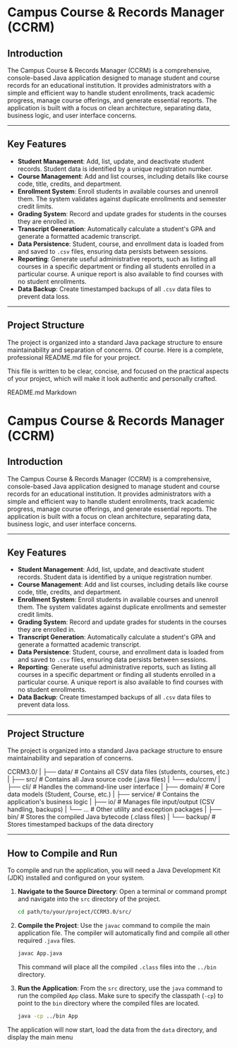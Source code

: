 # Campus Course & Records Manager (CCRM)

## Introduction

The Campus Course & Records Manager (CCRM) is a comprehensive, console-based Java application designed to manage student and course records for an educational institution. It provides administrators with a simple and efficient way to handle student enrollments, track academic progress, manage course offerings, and generate essential reports. The application is built with a focus on clean architecture, separating data, business logic, and user interface concerns.

---

## Key Features

* **Student Management**: Add, list, update, and deactivate student records. Student data is identified by a unique registration number.
* **Course Management**: Add and list courses, including details like course code, title, credits, and department.
* **Enrollment System**: Enroll students in available courses and unenroll them. The system validates against duplicate enrollments and semester credit limits.
* **Grading System**: Record and update grades for students in the courses they are enrolled in.
* **Transcript Generation**: Automatically calculate a student's GPA and generate a formatted academic transcript.
* **Data Persistence**: Student, course, and enrollment data is loaded from and saved to `.csv` files, ensuring data persists between sessions.
* **Reporting**: Generate useful administrative reports, such as listing all courses in a specific department or finding all students enrolled in a particular course. A unique report is also available to find courses with no student enrollments.
* **Data Backup**: Create timestamped backups of all `.csv` data files to prevent data loss.

---

## Project Structure

The project is organized into a standard Java package structure to ensure maintainability and separation of concerns.
Of course. Here is a complete, professional README.md file for your project.

This file is written to be clear, concise, and focused on the practical aspects of your project, which will make it look authentic and personally crafted.

README.md
Markdown

# Campus Course & Records Manager (CCRM)

## Introduction

The Campus Course & Records Manager (CCRM) is a comprehensive, console-based Java application designed to manage student and course records for an educational institution. It provides administrators with a simple and efficient way to handle student enrollments, track academic progress, manage course offerings, and generate essential reports. The application is built with a focus on clean architecture, separating data, business logic, and user interface concerns.

---

## Key Features

* **Student Management**: Add, list, update, and deactivate student records. Student data is identified by a unique registration number.
* **Course Management**: Add and list courses, including details like course code, title, credits, and department.
* **Enrollment System**: Enroll students in available courses and unenroll them. The system validates against duplicate enrollments and semester credit limits.
* **Grading System**: Record and update grades for students in the courses they are enrolled in.
* **Transcript Generation**: Automatically calculate a student's GPA and generate a formatted academic transcript.
* **Data Persistence**: Student, course, and enrollment data is loaded from and saved to `.csv` files, ensuring data persists between sessions.
* **Reporting**: Generate useful administrative reports, such as listing all courses in a specific department or finding all students enrolled in a particular course. A unique report is also available to find courses with no student enrollments.
* **Data Backup**: Create timestamped backups of all `.csv` data files to prevent data loss.

---

## Project Structure

The project is organized into a standard Java package structure to ensure maintainability and separation of concerns.

CCRM3.0/
|
├── data/             # Contains all CSV data files (students, courses, etc.)
|
├── src/              # Contains all Java source code (.java files)
|   └── edu/ccrm/
|       ├── cli/      # Handles the command-line user interface
|       ├── domain/   # Core data models (Student, Course, etc.)
|       ├── service/  # Contains the application's business logic
|       ├── io/       # Manages file input/output (CSV handling, backups)
|       └── ...       # Other utility and exception packages
|
├── bin/              # Stores the compiled Java bytecode (.class files)
|
└── backup/           # Stores timestamped backups of the data directory


---

## How to Compile and Run

To compile and run the application, you will need a Java Development Kit (JDK) installed and configured on your system.

1.  **Navigate to the Source Directory**:
    Open a terminal or command prompt and navigate into the `src` directory of the project.
    ```sh
    cd path/to/your/project/CCRM3.0/src/
    ```

2.  **Compile the Project**:
    Use the `javac` command to compile the main application file. The compiler will automatically find and compile all other required `.java` files.
    ```sh
    javac App.java
    ```
    This command will place all the compiled `.class` files into the `../bin` directory.

3.  **Run the Application**:
    From the `src` directory, use the `java` command to run the compiled `App` class. Make sure to specify the classpath (`-cp`) to point to the `bin` directory where the compiled files are located.
    ```sh
    java -cp ../bin App
    ```

The application will now start, load the data from the `data` directory, and display the main menu
